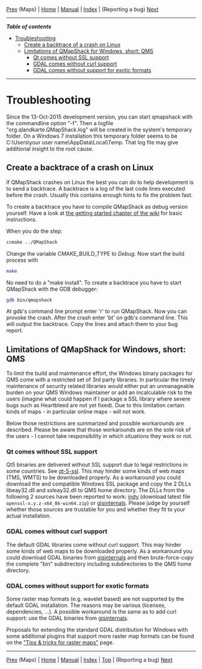 [Prev](DocFaqMaps) (Maps) | [Home](Home) | [Manual](DocMain) | [Index](AxAdvIndex) | (Reporting a bug) [Next](ReportBugs)
- - -

***Table of contents***

* [Troubleshooting](#troubleshooting)
    * [Create a backtrace of a crash on Linux](#create-a-backtrace-of-a-crash-on-linux)
    * [Limitations of QMapShack for Windows, short: QMS](#limitations-of-qmapshack-for-windows-short-qms)
        * [Qt comes without SSL support](#qt-comes-without-ssl-support)
        * [GDAL comes without curl support](#gdal-comes-without-curl-support)
        * [GDAL comes without support for exotic formats](#gdal-comes-without-support-for-exotic-formats)

* * * * * * * * * *
 
# Troubleshooting

Since the 13-Oct-2015 development version, you can start qmapshack
with the commandline option "-f".
Then a logfile "org.qlandkarte.QMapShack.log" will be created in
the system's temporary folder.
On a Windows 7 installation this temporary folder seems to be
C:\Users\your user name\AppData\Local\Temp.
That log file may give additional insight to the root cause.

## Create a backtrace of a crash on Linux

If QMapShack crashes on Linux the best you can do to help development is to send a backtrace. A backtrace is a log of the last code lines executed before the crash. Usually this contains enough hints to fix the problem fast.

To create a backtrace you have to compile QMapShack as debug version yourself. Have a look at [the getting started chapter of the wiki](DocGetQMapShack) for basic instructions.

When you do the step:


```bash
ccmake ../QMapShack
```

Change the variable CMAKE_BUILD_TYPE to *Debug*. Now start the build process with

```bash
make
```

No need to do a "make install". To create a backtrace you have to start QMapShack with the GDB debugger:

```bash
gdb bin/qmapshack
```
At gdb's command line prompt enter 'r' to run QMapShack. Now you can provoke the crash. After the crash enter 'bt' on gdb's command line. This will output the backtrace. Copy the lines and attach them to your bug report.



## Limitations of QMapShack for Windows, short: QMS

To limit the build and maintenance effort, the Windows binary packages
for QMS come with a restricted set of 3rd party libraries.
In particular the timely maintenance of security related libraries would
either put an unmanageable burden on your QMS Windows maintainer or add
an incalculable risk to the users (imagine what could happen if I package
a SSL library where severe bugs such as Heartbleed are not yet fixed).
Due to this limitation certain kinds of maps - in particular online maps -
will not work.

Below those restrictions are summarized and  possible workarounds are
described. Please be aware that those workarounds are on the sole risk
of the users - I cannot take responsibility in which situations they work
or not.

### Qt comes without SSL support

Qt5 binaries are delivered without SSL support due to legal restrictions in
some countries. See [qt-5-ssl](https://doc.qt.io/qt-5/ssl.html).
This may hinder some kinds of web maps (TMS, WMTS) to be downloaded properly.
As a workaround you could download the and compatible Windows SSL package
and copy the 2 DLLs libeay32.dll and ssleay32.dll to QMS home directory.
The DLLs from the following 2 sources have been reported to work:
[indy](https://indy.fulgan.com/SSL/) (download latest file `openssl-x.y.z-x64_86-win64.zip`) or
[gisinternals](http://download.gisinternals.com/sdk/downloads/release-1800-x64-gdal-1-11-mapserver-6-4.zip).
Please judge by yourself whether those sources are trustable for you and
whether they fit to your actual installation.

### GDAL comes without curl support

The default GDAL libraries come without curl support.
This may hinder some kinds of web maps to be downloaded properly.
As a workaround you could download GDAL binaries from
[gisinternals](http://download.gisinternals.com/sdk/downloads/release-1800-x64-gdal-1-11-4-mapserver-6-4-3.zip)
and then brute-force-copy the complete "bin" subdirectory including
subdirectories to the QMS home directory.

### GDAL comes without support for exotic formats

Some raster map formats (e.g. wavelet based) are not supported by the default
GDAL installation. The reasons may be various (licenses, dependencies, ...).
A possible workaround is the same as to add curl support: use the GDAL binaries
from [gisinternals](http://gisinternals.com/).

Proposals for extending the standard GDAL distribution for Windows with some additional plugins that support more raster map formats can be found
on the ["Tips & tricks for raster maps"](DocMapsTipsRasterDEM) page. 

- - -
[Prev](DocFaqMaps) (Maps) | [Home](Home) | [Manual](DocMain) | [Index](AxAdvIndex) | [Top](#) | (Reporting a bug) [Next](ReportBugs)
